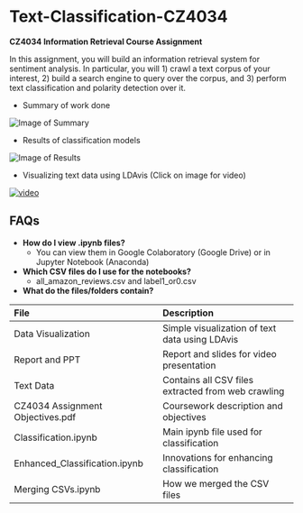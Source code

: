 # Text-Classification-CZ4034
**CZ4034 Information Retrieval Course Assignment**

In this assignment, you will build an information retrieval system for sentiment analysis. In particular, you
will 1) crawl a text corpus of your interest, 2) build a search engine to query over the corpus, and 3) perform
text classification and polarity detection over it.
- Summary of work done

![Image of Summary](https://i.imgur.com/S4ERSQC.png)
- Results of classification models

![Image of Results](https://i.imgur.com/XsYRxRY.png)

- Visualizing text data using LDAvis (Click on image for video)

[![video](https://i.imgur.com/C79cn7Q.png)](https://youtu.be/ppSPlAYq3vA)

## FAQs
- **How do I view .ipynb files?**
    - You can view them in Google Colaboratory (Google Drive) or in Jupyter Notebook (Anaconda)
- **Which CSV files do I use for the notebooks?**
    - all_amazon_reviews.csv and label1_or0.csv
- **What do the files/folders contain?**

| File       | Description           |
| :------------- |:-------------|
| Data Visualization     | Simple visualization of text data using LDAvis |
| Report and PPT | Report and slides for video presentation      |
| Text Data    | Contains all CSV files extracted from web crawling      |
| CZ4034 Assignment Objectives.pdf    | Coursework description and objectives      |
| Classification.ipynb   | Main ipynb file used for classification |
| Enhanced_Classification.ipynb | Innovations for enhancing classification      |
| Merging CSVs.ipynb | How we merged the CSV files |
